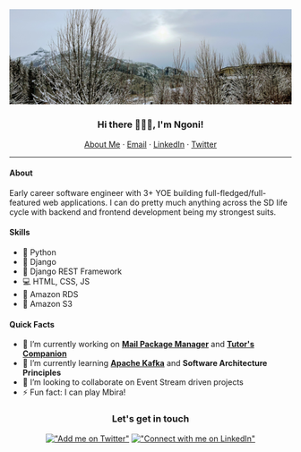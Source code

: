 <img src="./IMG_0999.jpg" alt="squamish questu" />

<p align="center">
  <h3 align="center">Hi there 🙋🏾‍♂️, I'm Ngoni!</h3>
</p>
<p align="center">
    <a href="https://nmandiveyi.com">About Me</a>
    ·
    <a href="ngonidzashehh@gmail.com">Email</a>
    ·
    <a href="https://linkedin.com/in/nmandiveyi">LinkedIn</a>
    ·
    <a href="https://twitter.com/ngonimandiveyi">Twitter</a>
</p>

<hr/>

#### About
Early career software engineer with 3+ YOE building full-fledged/full-featured web applications. I can do pretty much anything across the SD life cycle with backend and frontend development being my strongest suits. 

#### Skills
* :snake: Python
* :snake: Django
* :snake: Django REST Framework
* :computer: HTML, CSS, JS
* :abacus: Amazon RDS 
* :basket: Amazon S3

#### Quick Facts
- 🔭 I’m currently working on [**Mail Package Manager**](https://github.com/nmandiveyi/mail-package-manager) and [**Tutor's Companion**](https://github.com/nmandiveyi/tutor-companion)
- 🌱 I’m currently learning [**Apache Kafka**](https://kafka.apache.org/documentation/) and **Software Architecture Principles**
- 👯 I’m looking to collaborate on Event Stream driven projects 
- ⚡ Fun fact: I can play Mbira!

<div align="center"> 
<h3 align="center">Let's get in touch</h3>

[!["Add me on Twitter"](https://img.shields.io/twitter/follow/ngonimandiveyi?label=Follow%20me)](https://twitter.com/ngonimandiveyi)
[!["Connect with me on LinkedIn"](https://img.shields.io/badge/LinkedIn-blue?style=flat&logo=linkedin&labelColor=blue)](https://www.linkedin.com/in/nmandiveyi)

</div>
